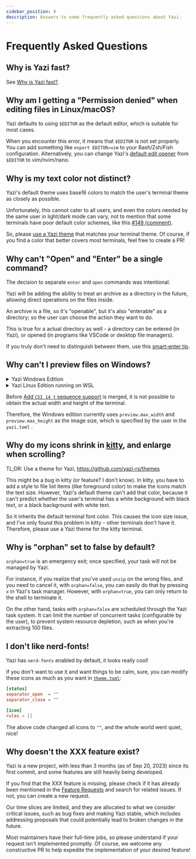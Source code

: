 ```yaml
---
sidebar_position: 8
description: Answers to some frequently asked questions about Yazi.
---
```


# Frequently Asked Questions

## Why is Yazi fast?

See [Why is Yazi fast?](/blog/why-is-yazi-fast).

## Why am I getting a "Permission denied" when editing files in Linux/macOS?

Yazi defaults to using `$EDITOR` as the default editor, which is suitable for most cases.

When you encounter this error, it means that `$EDITOR` is not set properly. You can add something like `export EDITOR=vim` to your Bash/Zsh/Fish configuration.
Alternatively, you can change Yazi's [default edit opener](https://github.com/sxyazi/yazi/blob/main/yazi-config/preset/yazi.toml) from `$EDITOR` to vim/nvim/nano.

## Why is my text color not distinct?

Yazi's default theme uses base16 colors to match the user's terminal theme as closely as possible.

Unfortunately, this cannot cater to all users, and even the colors needed by the same user in light/dark mode can vary, not to mention that some terminals have poor default color schemes, like this [#149 (comment)](https://github.com/sxyazi/yazi/issues/149#issuecomment-1798349727).

So, please [use a Yazi theme](https://github.com/yazi-rs/themes) that matches your terminal theme. Of course, if you find a color that better covers most terminals, feel free to create a PR!

## Why can't "Open" and "Enter" be a single command?

The decision to separate `enter` and `open` commands was intentional.

Yazi will be adding the ability to treat an archive as a directory in the future, allowing direct operations on the files inside.

An archive is a file, so it's "openable", but it's also "enterable" as a directory; so the user can choose the action they want to do.

This is true for a actual directory as well - a directory can be entered (in Yazi), or opened (in programs like VSCode or desktop file managers).

If you truly don't need to distinguish between them, use this [smart-enter tip](/docs/tips.md#smart-enter-enter-for-directory-open-for-file).

## Why can't I preview files on Windows?

<details>
  <summary>Yazi Windows Edition</summary>
  <div>

Have you added Git to the `PATH` according to the [Windows Installation Guide](/docs/installation#windows)?

Please make sure the `file` command is available in your terminal, you can do a `file -v` to verify it.

  </div>
</details>

<details>
  <summary>Yazi Linux Edition running on WSL</summary>
  <div>

Limited by ConPTY, the Windows edition has had to implement many workarounds, which are not perfect.

However, if you run Yazi in WSL, you can experience perfect image previews using `wezterm ssh`.<br/>
[WezTerm](https://wezfurlong.org/wezterm/) is an excellent terminal that can bypass the limitations of ConPTY through its SSH feature, and it's currently the only terminal that supports this approach.

You need to install `sshd` in WSL and start it:

```sh
sudo apt install openssh-server
sudo service ssh restart
```

Then, on the host machine, connect to WSL via SSH:

```sh
wezterm ssh 127.0.0.1
```

That's it! you can now get Yazi's image preview working properly.

  </div>
</details>

Before [Add `CSI 14 t` sequence support](https://github.com/crossterm-rs/crossterm/pull/810) is merged, it is not possible to obtain the actual width and height of the terminal.

Therefore, the Windows edition currently uses `preview.max_width` and `preview.max_height` as the image size, which is specified by the user in the `yazi.toml` .

## Why do my icons shrink in [kitty](https://sw.kovidgoyal.net/kitty/), and enlarge when scrolling?

TL;DR: Use a theme for Yazi, https://github.com/yazi-rs/themes

This might be a bug in kitty (or feature? I don't know). In kitty, you have to add a style to file list items (like foreground color) to make the icons match the text size. However, Yazi's default theme can't add that color, because it can't predict whether the user's terminal has a white background with black text, or a black background with white text.

So it inherits the default terminal font color. This causes the icon size issue, and I've only found this problem in kitty - other terminals don't have it. Therefore, please use a Yazi theme for the kitty terminal.

## Why is "orphan" set to false by default?

`orphan=true` is an emergency exit; once specified, your task will not be managed by Yazi.

For instance, if you realize that you've used `unzip` on the wrong files, and you need to cancel it, with `orphan=false`, you can easily do that by pressing `x` in Yazi's task manager.
However, with `orphan=true`, you can only return to the shell to terminate it.

On the other hand, tasks with `orphan=false` are scheduled through the Yazi task system. It can limit the number of concurrent tasks (configurable by the user), to prevent system resource depletion, such as when you're extracting 100 files.

## I don't like nerd‐fonts!

Yazi has `nerd-fonts` enabled by default, it looks really cool!

If you don't want to use it and want things to be calm, sure, you can modify these icons as much as you want in [`theme.toml`](./configuration/theme.md):

```toml
[status]
separator_open  = ""
separator_close = ""

[icon]
rules = []
```

The above code changed all icons to `""`, and the whole world went quiet, nice!

## Why doesn't the XXX feature exist?

Yazi is a new project, with less than 3 months (as of Sep 20, 2023) since its first commit, and some features are still heavily being developed.

If you find that the XXX feature is missing, please check if it has already been mentioned in the [Feature Requests](https://github.com/sxyazi/yazi/issues/51) and search for related issues. If not, you can create a new request.

Our time slices are limited, and they are allocated to what we consider critical issues, such as bug fixes and making Yazi stable, which includes addressing proposals that could potentially lead to broken changes in the future.

Most maintainers have their full-time jobs, so please understand if your request isn't implemented promptly. Of course, we welcome any constructive PR to help expedite the implementation of your desired feature!
